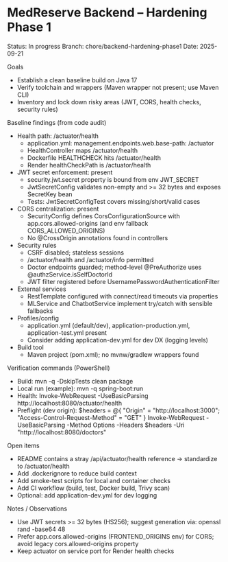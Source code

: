 # MedReserve Backend – Hardening Phase 1

Status: In progress
Branch: chore/backend-hardening-phase1
Date: 2025-09-21

Goals
- Establish a clean baseline build on Java 17
- Verify toolchain and wrappers (Maven wrapper not present; use Maven CLI)
- Inventory and lock down risky areas (JWT, CORS, health checks, security rules)

Baseline findings (from code audit)
- Health path: /actuator/health
  - application.yml: management.endpoints.web.base-path: /actuator
  - HealthController maps /actuator/health
  - Dockerfile HEALTHCHECK hits /actuator/health
  - Render healthCheckPath is /actuator/health
- JWT secret enforcement: present
  - security.jwt.secret property is bound from env JWT_SECRET
  - JwtSecretConfig validates non-empty and >= 32 bytes and exposes SecretKey bean
  - Tests: JwtSecretConfigTest covers missing/short/valid cases
- CORS centralization: present
  - SecurityConfig defines CorsConfigurationSource with app.cors.allowed-origins (and env fallback CORS_ALLOWED_ORIGINS)
  - No @CrossOrigin annotations found in controllers
- Security rules
  - CSRF disabled; stateless sessions
  - /actuator/health and /actuator/info permitted
  - Doctor endpoints guarded; method-level @PreAuthorize uses @authzService.isSelfDoctorId
  - JWT filter registered before UsernamePasswordAuthenticationFilter
- External services
  - RestTemplate configured with connect/read timeouts via properties
  - MLService and ChatbotService implement try/catch with sensible fallbacks
- Profiles/config
  - application.yml (default/dev), application-production.yml, application-test.yml present
  - Consider adding application-dev.yml for dev DX (logging levels)
- Build tool
  - Maven project (pom.xml); no mvnw/gradlew wrappers found

Verification commands (PowerShell)
- Build: mvn -q -DskipTests clean package
- Local run (example): mvn -q spring-boot:run
- Health: Invoke-WebRequest -UseBasicParsing http://localhost:8080/actuator/health
- Preflight (dev origin):
  $headers = @{ "Origin" = "http://localhost:3000"; "Access-Control-Request-Method" = "GET" }
  Invoke-WebRequest -UseBasicParsing -Method Options -Headers $headers -Uri "http://localhost:8080/doctors"

Open items
- README contains a stray /api/actuator/health reference → standardize to /actuator/health
- Add .dockerignore to reduce build context
- Add smoke-test scripts for local and container checks
- Add CI workflow (build, test, Docker build, Trivy scan)
- Optional: add application-dev.yml for dev logging

Notes / Observations
- Use JWT secrets >= 32 bytes (HS256); suggest generation via: openssl rand -base64 48
- Prefer app.cors.allowed-origins (FRONTEND_ORIGINS env) for CORS; avoid legacy cors.allowed-origins property
- Keep actuator on service port for Render health checks
